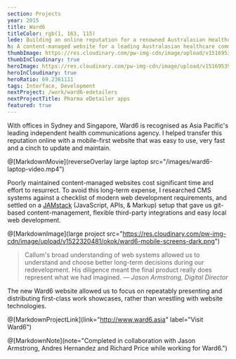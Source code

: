 ```yaml
---
section: Projects
year: 2015
title: Ward6
titleColor: rgb(1, 163, 115)
lede: Building an online reputation for a renowned Australasian Healthcare communications agency.
h: A content-managed website for a leading Australasian healthcare communications agency.
thumbImage: https://res.cloudinary.com/pw-img-cdn/image/upload/v1516953103/okok/thumb-ward6.jpg
thumbInCloudinary: true
heroImage: https://res.cloudinary.com/pw-img-cdn/image/upload/v1516953959/okok/ward6-hero.jpg
heroInCloudinary: true
heroRatio: 69.2361111
tags: Interface, Development
nextProject: /work/ward6-edetailers
nextProjectTitle: Pharma eDetailer apps
featured: true
---
```


With offices in Sydney and Singapore, Ward6 is recognised as Asia Pacific's leading
independent health communications agency. I helped transfer this reputation online with a mobile-first website that was easy to use, very fast and a cinch to update and maintain.

@[MarkdownMovie](reverseOverlay large laptop src="/images/ward6-laptop-video.mp4")

Poorly maintained content-managed websites cost significant time and effort to resurrect. To avoid this long-term expense, I researched CMS systems against a checklist of modern web development requirements, and settled on a [JAMstack](https://www.siteleaf.com/blog/jamstack-ecommerce/) (JavaScript, APIs, & Markup) setup that gave us git-based content-management, flexible third-party integrations and easy local web development.

@[MarkdownImage](large project src="https://res.cloudinary.com/pw-img-cdn/image/upload/v1522320481/okok/ward6-mobile-screens-dark.png")

> Callum's broad understanding of web systems allowed us to understand and choose better long-term decisions during our redevelopment. His diligence meant the final product really does represent what we had imagined. _— Jason Armstrong, Digital Director_

The new Ward6 website allowed us to focus on repeatably presenting and distributing first-class work showcases, rather than wrestling with website technologies.

@[MarkdownProjectLink](link="http://www.ward6.asia" label="Visit Ward6")

@[MarkdownNote](note="Completed in collaboration with Jason Armstrong, Andres Hernandez and Richard Price while working for Ward6.")
